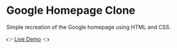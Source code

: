 # Google Homepage Clone #

Simple recreation of the Google homepage using HTML and CSS. 

:point_right: [Live Demo](https://simonas-riska.github.io/google-homepage/) :point_left:

